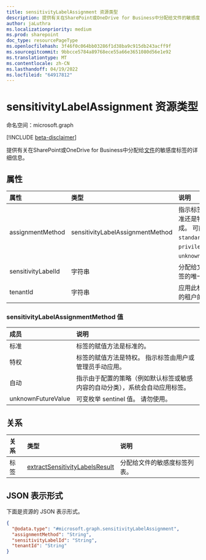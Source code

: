 ```yaml
---
title: sensitivityLabelAssignment 资源类型
description: 提供有关在SharePoint或OneDrive for Business中分配给文件的敏感度标签的详细信息。
author: jaLuthra
ms.localizationpriority: medium
ms.prod: sharepoint
doc_type: resourcePageType
ms.openlocfilehash: 3f46f0c064bb03286f1d38ba9c915db243acff9f
ms.sourcegitcommit: 9bbcce5784a89768ece55a66e3651080d56e1e92
ms.translationtype: MT
ms.contentlocale: zh-CN
ms.lasthandoff: 04/19/2022
ms.locfileid: "64917812"
---
```

# <a name="sensitivitylabelassignment-resource-type"></a>sensitivityLabelAssignment 资源类型

命名空间：microsoft.graph

[!INCLUDE [beta-disclaimer](../../includes/beta-disclaimer.md)]

提供有关在SharePoint或OneDrive for Business中分配给[文件](./driveitem.md)的敏感度标签的详细信息。

## <a name="properties"></a>属性
|属性|类型|说明|
|:---|:---|:---|
|assignmentMethod|sensitivityLabelAssignmentMethod|指示标签分配是作为标准还是特权操作自动完成。 可能的值包括 `standard`、`privileged`、`auto`、`unknownFutureValue`。|
|sensitivityLabelId|字符串|分配给文件的敏感度标签的唯一标识符。|
|tenantId|字符串|应用此标签时托管文件的租户的唯一标识符。|

### <a name="sensitivitylabelassignmentmethod-values"></a>sensitivityLabelAssignmentMethod 值

| 成员             | 说明                                    |
|:------------------ |:-----------------------------------------------|
| 标准           | 标签的赋值方法是标准的。|
| 特权         | 标签的赋值方法是特权。 指示标签由用户或管理员手动应用。|
| 自动               | 指示由于配置的策略（例如默认标签或敏感内容的自动分类），系统会自动应用标签。|
| unknownFutureValue | 可变枚举 sentinel 值。 请勿使用。|

## <a name="relationships"></a>关系
|关系|类型|说明|
|:---|:---|:---|
|标签|[extractSensitivityLabelsResult](./extractsensitivitylabelsresult.md)|分配给文件的敏感度标签列表。|

## <a name="json-representation"></a>JSON 表示形式
下面是资源的 JSON 表示形式。
<!-- {
  "blockType": "resource",
  "@odata.type": "microsoft.graph.sensitivityLabelAssignment"
}
-->
``` json
{
  "@odata.type": "#microsoft.graph.sensitivityLabelAssignment",
  "assignmentMethod": "String",
  "sensitivityLabelId": "String",
  "tenantId": "String"
}
```

